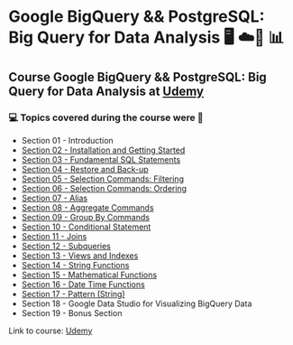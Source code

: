# Google BigQuery && PostgreSQL: Big Query for Data Analysis 🖥️ ☁️:game_die: :bar_chart:
## Course Google BigQuery && PostgreSQL: Big Query for Data Analysis at [Udemy](https://www.udemy.com/course/google-bigquery-and-postgresql-sql-for-data-analysis/)
### 💻 Topics covered during the course were 🚀
- Section 01 - Introduction
- [Section 02 - Installation and Getting Started](https://github.com/romulovieira777/Google_BigQuery_PostgreSQL/tree/main/Section%2002%20-%20Installation%20and%20Getting%20Started)
- [Section 03 - Fundamental SQL Statements](https://github.com/romulovieira777/Google_BigQuery_PostgreSQL/tree/main/Section%2003%20-%20Fundamental%20SQL%20Statements)
- [Section 04 - Restore and Back-up](https://github.com/romulovieira777/Google_BigQuery_PostgreSQL/tree/main/Section%2004%20-%20Restore%20and%20Back-up)
- [Section 05 - Selection Commands: Filtering](https://github.com/romulovieira777/Google_BigQuery_PostgreSQL/tree/main/Section%2005%20-%20Selection%20Commands%20Filtering)
- [Section 06 - Selection Commands: Ordering](https://github.com/romulovieira777/Google_BigQuery_PostgreSQL/tree/main/Section%2006%20-%20%20Selection%20commands)
- [Section 07 - Alias](https://github.com/romulovieira777/Google_BigQuery_PostgreSQL/tree/main/Section%2007%20-%20Alias)
- [Section 08 - Aggregate Commands](https://github.com/romulovieira777/Google_BigQuery_PostgreSQL/tree/main/Section%2008%20-%20Aggregate%20Commands)
- [Section 09 - Group By Commands](https://github.com/romulovieira777/Google_BigQuery_PostgreSQL/tree/main/Section%2009%20-%20Group%20By%20Commands)
- [Section 10 - Conditional Statement](https://github.com/romulovieira777/Google_BigQuery_PostgreSQL/tree/main/Section%2010%20-%20Conditional%20Statement)
- [Section 11 - Joins](https://github.com/romulovieira777/Google_BigQuery_PostgreSQL/tree/main/Section%2011%20-%20Joins)
- [Section 12 - Subqueries](https://github.com/romulovieira777/Google_BigQuery_PostgreSQL/tree/main/Section%2012%20-%20Subqueries)
- [Section 13 - Views and Indexes](https://github.com/romulovieira777/Google_BigQuery_PostgreSQL/tree/main/Section%2013%20-%20Views%20and%20Indexes)
- [Section 14 - String Functions](https://github.com/romulovieira777/Google_BigQuery_PostgreSQL/tree/main/Section%2014%20-%20String%20Functions)
- [Section 15 - Mathematical Functions](https://github.com/romulovieira777/Google_BigQuery_PostgreSQL/tree/main/Section%2015%20-%20Mathematical%20Functions)
- [Section 16 - Date Time Functions](https://github.com/romulovieira777/Google_BigQuery_PostgreSQL/tree/main/Section%2016%20-%20Date%20Time%20Functions)
- [Section 17 - Pattern (String)](https://github.com/romulovieira777/Google_BigQuery_PostgreSQL/tree/main/Section%2017%20-%20Pattern%20(String))
- Section 18 - Google Data Studio for Visualizing BigQuery Data
- Section 19 - Bonus Section


Link to course: [Udemy](https://www.udemy.com/course/google-bigquery-and-postgresql-sql-for-data-analysis/)